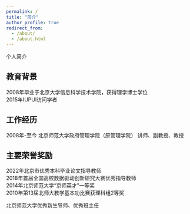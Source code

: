 ```yaml
---
permalink: /
title: "简介"
author_profile: true
redirect_from: 
  - /about/
  - /about.html
---
```


个人简介

教育背景
------
2008年毕业于北京大学信息科学技术学院，获得理学博士学位\
2015年IUPUI访问学者

工作经历
------
2008年-至今 北京师范大学政府管理学院（原管理学院） 讲师、副教授、教授

主要荣誉奖励
------
2022年北京市优秀本科毕业论文指导教师\
2018年首届全国高校数据驱动创新研究大赛优秀指导教师\
2014年北京师范大学“京师英才”一等奖\
2010年第13届北师大教学基本功比赛获理科组2等奖

北京师范大学优秀新生导师、优秀班主任

